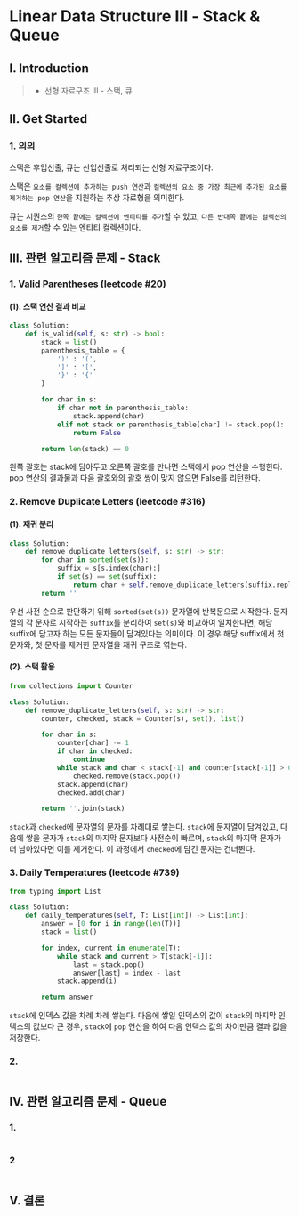 # Linear Data Structure Ⅲ - Stack & Queue

## Ⅰ. Introduction

> - 선형 자료구조 Ⅲ - 스택, 큐

## Ⅱ. Get Started

### 1. 의의

스택은 후입선출, 큐는 선입선출로 처리되는 선형 자료구조이다.

스택은 `요소를 컬렉션에 추가하는 push 연산`과 `컬렉션의 요소 중 가장 최근에 추가된 요소를 제거하는 pop 연산`을 지원하는 추상 자료형을 의미한다.

큐는 시퀀스의 `한쪽 끝에는 컬렉션에 엔티티를 추가`할 수 있고, `다른 반대쪽 끝에는 컬렉션의 요소를 제거`할 수 있는 엔티티 컬렉션이다.

## Ⅲ. 관련 알고리즘 문제 - Stack

### 1. Valid Parentheses (leetcode #20)

#### (1). 스택 연산 결과 비교

```python
class Solution:
    def is_valid(self, s: str) -> bool:
        stack = list()
        parenthesis_table = {
            ')' : '(',
            ']' : '[',
            '}' : '{'
        }

        for char in s:
            if char not in parenthesis_table:
                stack.append(char)
            elif not stack or parenthesis_table[char] != stack.pop():
                return False

        return len(stack) == 0
```

왼쪽 괄호는 stack에 담아두고 오른쪽 괄호를 만나면 스택에서 pop 연산을 수행한다. pop 연산의 결과물과 다음 괄호와의 괄호 쌍이 맞지 않으면 False를 리턴한다.

### 2. Remove Duplicate Letters (leetcode #316)

#### (1). 재귀 분리

```python
class Solution:
    def remove_duplicate_letters(self, s: str) -> str:
        for char in sorted(set(s)):
            suffix = s[s.index(char):]
            if set(s) == set(suffix):
                return char + self.remove_duplicate_letters(suffix.replace(char, ''))
        return ''
```

우선 사전 순으로 판단하기 위해 `sorted(set(s))` 문자열에 반복문으로 시작한다. 문자열의 각 문자로 시작하는 `suffix`를 분리하여 `set(s)`와 비교하여 일치한다면, 해당 suffix에 담고자 하는 모든 문자들이 담겨있다는 의미이다. 이 경우 해당 suffix에서 첫 문자와, 첫 문자를 제거한 문자열을 재귀 구조로 엮는다.

#### (2). 스택 활용

```python
from collections import Counter

class Solution:
    def remove_duplicate_letters(self, s: str) -> str:
        counter, checked, stack = Counter(s), set(), list()

        for char in s:
            counter[char] -= 1
            if char in checked:
                continue
            while stack and char < stack[-1] and counter[stack[-1]] > 0:
                checked.remove(stack.pop())
            stack.append(char)
            checked.add(char)

        return ''.join(stack)
```

`stack`과 `checked`에 문자열의 문자를 차례대로 쌓는다. `stack`에 문자열이 담겨있고, 다음에 쌓을 문자가 `stack`의 마지막 문자보다 사전순이 빠르며, `stack`의 마지막 문자가 더 남아있다면 이를 제거한다. 이 과정에서 `checked`에 담긴 문자는 건너뛴다.

### 3. Daily Temperatures (leetcode #739)

```python
from typing import List

class Solution:
    def daily_temperatures(self, T: List[int]) -> List[int]:
        answer = [0 for i in range(len(T))]
        stack = list()

        for index, current in enumerate(T):
            while stack and current > T[stack[-1]]:
                last = stack.pop()
                answer[last] = index - last
            stack.append(i)

        return answer

```

`stack`에 인덱스 값을 차례 차례 쌓는다. 다음에 쌓일 인덱스의 값이 `stack`의 마지막 인덱스의 값보다 큰 경우, `stack`에 `pop` 연산을 하여 다음 인덱스 값의 차이만큼 결과 값을 저장한다.

### 2.

```

```

## Ⅳ. 관련 알고리즘 문제 - Queue

### 1.

```

```

### 2

```

```

## Ⅴ. 결론

```

```
